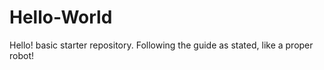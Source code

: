 # Hello-World
Hello! basic starter repository. 
Following the guide as stated, like a proper robot!
